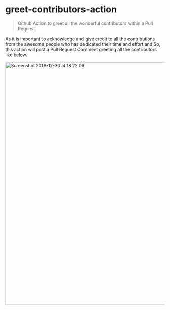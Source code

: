 # greet-contributors-action

> Github Action to greet all the wonderful contributors within a Pull Request. 

As it is important to acknowledge and give credit to all the contributions from the awesome people who has dedicated their time and effort and So, this action will post a  Pull Request Comment greeting all the contributors like below. 

<img width="765" alt="Screenshot 2019-12-30 at 18 22 06" src="https://user-images.githubusercontent.com/33329946/71592779-d8dd6000-2b31-11ea-9337-28b9ab7cd59d.png">

